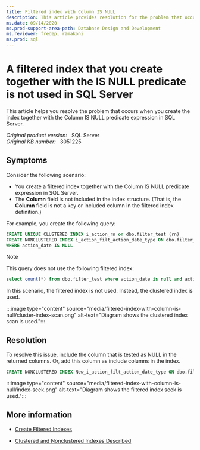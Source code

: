 ```yaml
---
title: Filtered index with Column IS NULL
description: This article provides resolution for the problem that occurs when you create the filtered index together with the Column IS NULL predicate expression in Microsoft SQL Server.
ms.date: 09/14/2020
ms.prod-support-area-path: Database Design and Development
ms.reviewer: fredep, ramakoni
ms.prod: sql
---
```

# A filtered index that you create together with the IS NULL predicate is not used in SQL Server

This article helps you resolve the problem that occurs when you create the index together with the Column IS NULL predicate expression in SQL Server.

_Original product version:_ &nbsp; SQL Server  
_Original KB number:_ &nbsp; 3051225

## Symptoms

Consider the following scenario:

- You create a filtered index together with the Column IS NULL predicate expression in SQL Server.
- The **Column** field is not included in the index structure. (That is, the **Column** field is not a key or included column in the filtered index definition.)

For example, you create the following query:

```sql
CREATE UNIQUE CLUSTERED INDEX i_action_rn on dbo.filter_test (rn)
CREATE NONCLUSTERED INDEX i_action_filt_action_date_type ON dbo.filter_test (action_type)
WHERE action_date IS NULL
```

> [!NOTE]
> This query does not use the following filtered index:

```sql
select count(*) from dbo.filter_test where action_date is null and action_type=1
```

In this scenario, the filtered index is not used. Instead, the clustered index is used.

:::image type="content" source="media/filtered-index-with-column-is-null/cluster-index-scan.png" alt-text="Diagram shows the clustered index scan is used.":::

## Resolution

To resolve this issue, include the column that is tested as NULL in the returned columns. Or, add this column as include columns in the index.

```sql
CREATE NONCLUSTERED INDEX New_i_action_filt_action_date_type ON dbo.filter_test (action_type) include (action_date) WHERE action_date IS NULL
```

:::image type="content" source="media/filtered-index-with-column-is-null/index-seek.png" alt-text="Diagram shows the filtered index seek is used.":::

## More information

- [Create Filtered Indexes](/sql/relational-databases/indexes/create-filtered-indexes)

- [Clustered and Nonclustered Indexes Described](/sql/relational-databases/indexes/clustered-and-nonclustered-indexes-described)

